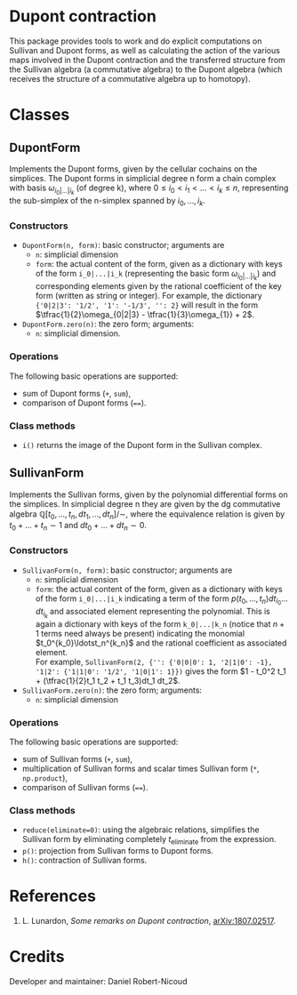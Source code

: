 # Dupont contraction

This package provides tools to work and do explicit computations on Sullivan and Dupont forms, as well as calculating the action of the various maps involved in the Dupont contraction and the transferred structure from the Sullivan algebra (a commutative algebra) to the Dupont algebra (which receives the structure of a commutative algebra up to homotopy).

# Classes

## DupontForm

Implements the Dupont forms, given by the cellular cochains on the simplices. The Dupont forms in simplicial degree n form a chain complex with basis $\omega_{i_0|...|i_k}$ (of degree k), where $0\le i_0 < i_1 < ... < i_k \le n$, representing the sub-simplex of the n-simplex spanned by $i_0, ..., i_k$.

### Constructors

* `DupontForm(n, form)`: basic constructor; arguments are
    * `n`: simplicial dimension
    * `form`: the actual content of the form, given as a dictionary with keys of the form `i_0|...|i_k` (representing the basic form $\omega_{i_0|...|i_k}$) and corresponding elements given by the rational coefficient of the key form (written as string or integer). For example, the dictionary `{'0|2|3': '1/2', '1': '-1/3', '': 2}` will result in the form $\tfrac{1}{2}\omega_{0|2|3} - \tfrac{1}{3}\omega_{1}} + 2$.
* `DupontForm.zero(n)`: the zero form; arguments:
    * `n`: simplicial dimension.

### Operations

The following basic operations are supported:
* sum of Dupont forms (`+`, `sum`),
* comparison of Dupont forms (`==`).

### Class methods

* `i()` returns the image of the Dupont form in the Sullivan complex.

## SullivanForm

Implements the Sullivan forms, given by the polynomial differential forms on the simplices. In simplicial degree n they are given by the dg commutative algebra $\mathbb{Q}[t_0, ..., t_n, dt_1, ..., dt_n]/\sim$, where the equivalence relation is given by $t_0 + ... + t_n \sim 1$ and $dt_0 + ... + dt_n \sim 0$.

### Constructors

* `SullivanForm(n, form)`: basic constructor; arguments are
    * `n`: simplicial dimension
    * `form`: the actual content of the form, given as a dictionary with keys of the form `i_0|...|i_k` indicating a term of the form $p(t_0,\ldots,t_n)dt_{i_0}\ldots dt_{i_k}$ and associated element representing the polynomial. This is again a dictionary with keys of the form `k_0|...|k_n` (notice that $n+1$ terms need always be present) indicating the monomial $t_0^{k_0}\ldotst_n^{k_n}$ and the rational coefficient as associated element.<br>
    For example, `SullivanForm(2, {'': {'0|0|0': 1, '2|1|0': -1}, '1|2': {'1|1|0': '1/2', '1|0|1': 1}})` gives the form $1 - t_0^2 t_1 + (\tfrac{1}{2}t_1 t_2 + t_1 t_3)dt_1 dt_2$.
* `SullivanForm.zero(n)`: the zero form; arguments:
    * `n`: simplicial dimension

### Operations

The following basic operations are supported:
* sum of Sullivan forms (`+`, `sum`),
* multiplication of Sullivan forms and scalar times Sullivan form (`*`, `np.product`),
* comparison of Sullivan forms (`==`).

### Class methods

* `reduce(eliminate=0)`: using the algebraic relations, simplifies the Sullivan form by eliminating completely $t_{\text{eliminate}}$ from the expression.
* `p()`: projection from Sullivan forms to Dupont forms.
* `h()`: contraction of Sullivan forms.

# References

 1. L. Lunardon, <i>Some remarks on Dupont contraction</i>, [arXiv:1807.02517](https://arxiv.org/pdf/1807.02517.pdf).

# Credits

Developer and maintainer: Daniel Robert-Nicoud
